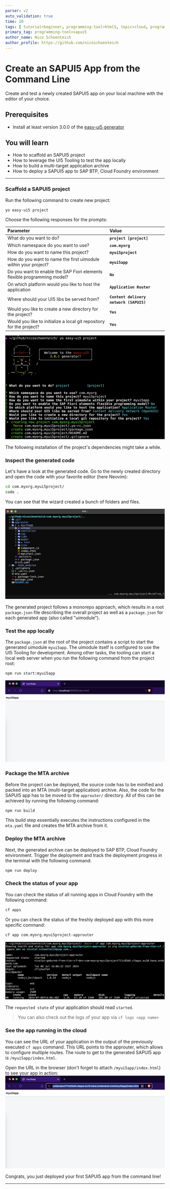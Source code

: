 ```yaml
---
parser: v2
auto_validation: true
time: 20
tags: [ tutorial>beginner, programming-tool>html5, topic>cloud, programming-tool>javascript, software-product>sap-business-technology-platform, tutorial>free-tier]
primary_tag: programming-tool>sapui5
author_name: Nico Schoenteich
author_profile: https://github.com/nicoschoenteich
---
```


# Create an SAPUI5 App from the Command Line
<!-- description --> Create and test a newly created SAPUI5 app on your local machine with the editor of your choice.

## Prerequisites
 - Install at least version 3.0.0 of the [easy-ui5 generator](cp-cf-sapui5-local-setup)

## You will learn
  - How to scaffold an SAPUI5 project
  - How to leverage the UI5 Tooling to test the app locally
  - How to build a multi-target application archive
  - How to deploy a SAPUI5 app to SAP BTP, Cloud Foundry environment

---

### Scaffold a SAPUI5 project

Run the following command to create new project:

```
yo easy-ui5 project
```

Choose the following responses for the prompts:

| Parameter     | Value
| :------------- | :-------------
| What do you want to do? | **`project [project]`**
| Which namespace do you want to use? | **`com.myorg`**
| How do you want to name this project? | **`myui5project`**
| How do you want to name the first uimodule within your project? | **`myui5app`**
| Do you want to enable the SAP Fiori elements flexible programming model? | **`No`**
| On which platform would you like to host the application | **`Application Router`**
| Where should your UI5 libs be served from? | **`Content delivery network (SAPUI5)`**
| Would you like to create a new directory for the project? | **`Yes`**
| Would you like to initialize a local git repository for the project? | **`Yes`**

![yeomangen](./yo.png)

The following installation of the project's dependencies might take a while.

### Inspect the generated code

Let's have a look at the generated code. Go to the newly created directory and open the code with your favorite editor (here Neovim):

```Bash
cd com.myorg.myui5project/
code .
```

You can see that the wizard created a bunch of folders and files.

![neovim](./neovim.png)

The generated project follows a monorepo approach, which results in a root `package.json` file describing the overall project as well as a `package.json` for each generated app (also called "uimodule").

### Test the app locally

The `package.json` at the root of the project contains a script to start the generated uimodule `myui5app`. The uimodule itself is configured to use the UI5 Tooling for development. Among other tasks, the tooling can start a local web server when you run the following command from the project root:

```Bash
npm run start:myui5app
```

![local](./local.png)

### Package the MTA archive

Before the project can be deployed, the source code has to be minified and packed into an MTA (multi-target application) archive. Also, the code for the SAPUI5 app has to be moved to the `approuter/` directory. All of this can be achieved by running the following command:

```Bash
npm run build
```

This build step essentially executes the instructions configured in the `mta.yaml` file and creates the MTA archive from it.

### Deploy the MTA archive

Next, the generated archive can be deployed to SAP BTP, Cloud Foundry environment. Trigger the deployment and track the deployment progress in the terminal with the following command:

```Bash
npm run deploy
```

### Check the status of your app

You can check the status of all running apps in Cloud Foundry with the following command:

```Bash
cf apps
```

Or you can check the status of the freshly deployed app with this more specific command:

```Bash
cf app com.myorg.myui5project-approuter
```

![cfapp](./cfapp.png)

The `requested state` of your application should read `started`.

> You can also check out the logs of your app via `cf logs <app name>`

### See the app running in the cloud

You can see the URL of your application in the output of the previously executed `cf apps` command. This URL points to the approuter, which allows to configure multiple routes. The route to get to the generated SAPUI5 app is `/myui5app/index.html`.

Open the URL in the browser (don't forget to attach `/myui5app/index.html`) to see your app in action:
![inaction](./cloud.png)

Congrats, you just deployed your first SAPUI5 app from the command line!

---
